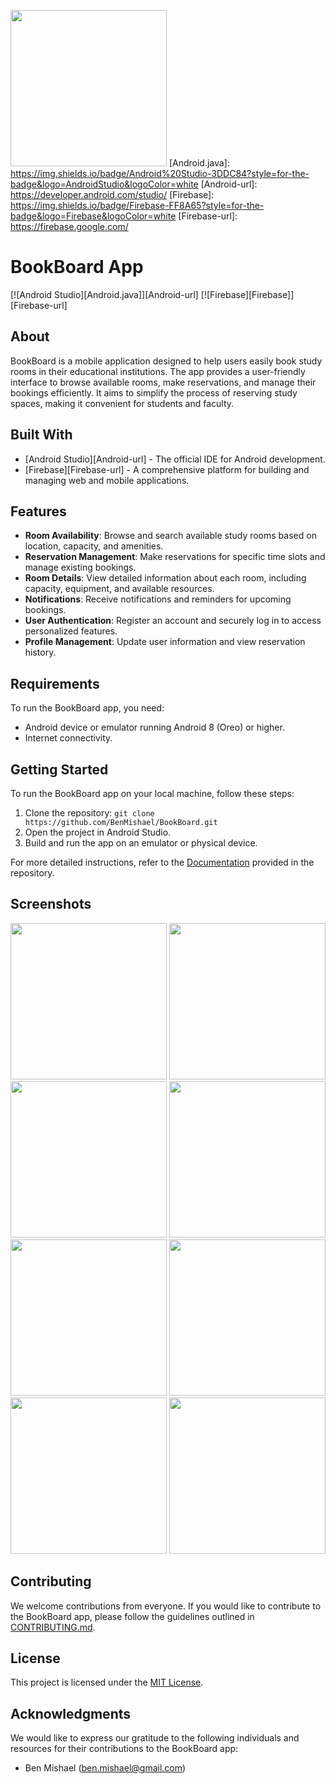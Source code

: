 [<img src="https://i.ibb.co/PC9VTxc/ic-launcher.png" width="250" height="250"/>](#)
[Android.java]: https://img.shields.io/badge/Android%20Studio-3DDC84?style=for-the-badge&logo=AndroidStudio&logoColor=white
[Android-url]: https://developer.android.com/studio/
[Firebase]: https://img.shields.io/badge/Firebase-FF8A65?style=for-the-badge&logo=Firebase&logoColor=white
[Firebase-url]: https://firebase.google.com/

# BookBoard App

[![Android Studio][Android.java]][Android-url]
[![Firebase][Firebase]][Firebase-url]

## About
BookBoard is a mobile application designed to help users easily book study rooms in their educational institutions. The app provides a user-friendly interface to browse available rooms, make reservations, and manage their bookings efficiently. It aims to simplify the process of reserving study spaces, making it convenient for students and faculty.

## Built With
- [Android Studio][Android-url] - The official IDE for Android development.
- [Firebase][Firebase-url] - A comprehensive platform for building and managing web and mobile applications.

## Features
- **Room Availability**: Browse and search available study rooms based on location, capacity, and amenities.
- **Reservation Management**: Make reservations for specific time slots and manage existing bookings.
- **Room Details**: View detailed information about each room, including capacity, equipment, and available resources.
- **Notifications**: Receive notifications and reminders for upcoming bookings.
- **User Authentication**: Register an account and securely log in to access personalized features.
- **Profile Management**: Update user information and view reservation history.

## Requirements
To run the BookBoard app, you need:
- Android device or emulator running Android 8 (Oreo) or higher.
- Internet connectivity.

## Getting Started
To run the BookBoard app on your local machine, follow these steps:

1. Clone the repository: `git clone https://github.com/BenMishael/BookBoard.git`
2. Open the project in Android Studio.
3. Build and run the app on an emulator or physical device.

For more detailed instructions, refer to the [Documentation](documentation.md) provided in the repository.

## Screenshots
[<img src="https://i.ibb.co/M2cF1x6/Screenshot-2023-07-21-02-44-03-68-c912a81b5f8d5cd5b562863f5f9b7f20.jpg" width="250"/>](#)
[<img src="https://i.ibb.co/gPSb0R6/Screenshot-2023-07-21-02-44-13-49-c912a81b5f8d5cd5b562863f5f9b7f20.jpg" width="250"/>](#)
[<img src="https://i.ibb.co/ZVK3Z7P/Screenshot-2023-07-21-02-44-18-52-c912a81b5f8d5cd5b562863f5f9b7f20.jpg" width="250"/>](#)
[<img src="https://i.ibb.co/Rj1FpNm/Screenshot-2023-07-21-02-44-29-10-c912a81b5f8d5cd5b562863f5f9b7f20.jpg" width="250"/>](#)
[<img src="https://i.ibb.co/jw9NXcg/Screenshot-2023-07-21-02-44-37-58-c912a81b5f8d5cd5b562863f5f9b7f20.jpg" width="250"/>](#)
[<img src="https://i.ibb.co/7yxbXZ5/Screenshot-2023-07-21-02-44-42-00-c912a81b5f8d5cd5b562863f5f9b7f20.jpg" width="250"/>](#)
[<img src="https://i.ibb.co/YcWgbZC/Screenshot-2023-07-21-02-45-27-01-b783bf344239542886fee7b48fa4b892.jpg" width="250"/>](#)
[<img src="https://i.ibb.co/zHB1QMT/Screenshot-2023-07-21-02-45-42-76-c912a81b5f8d5cd5b562863f5f9b7f20.jpg" width="250"/>](#)

## Contributing
We welcome contributions from everyone. If you would like to contribute to the BookBoard app, please follow the guidelines outlined in [CONTRIBUTING.md](CONTRIBUTING.md).

## License
This project is licensed under the [MIT License](LICENSE).

## Acknowledgments
We would like to express our gratitude to the following individuals and resources for their contributions to the BookBoard app:
- Ben Mishael (ben.mishael@gmail.com)
